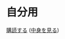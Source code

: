 # 自分用
[購読する](https://subscribe.adblockplus.org?location=https://raw.githubusercontent.com/68429/Adblock/main/my-ublock-static-filters.txt&title=My%20Bullshit%20Filter%20List) ([中身を見る](https://raw.githubusercontent.com/68429/Adblock/main/my-ublock-static-filters.txt))
